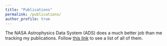 ```yaml
---
title: "Publications"
permalink: /publications/
author_profile: true
---
```


The NASA Astrophysics Data System (ADS) does a much better job than me tracking my publications. Follow [this link](https://ui.adsabs.harvard.edu/search/fq=%7B!type%3Daqp%20v%3D%24fq_database%7D&fq_database=(database%3Aastronomy)&q=%20author%3A%22salinas%2C%20r.%22&sort=date%20desc%2C%20bibcode%20desc&p_=0)
to see a list of all of them.
